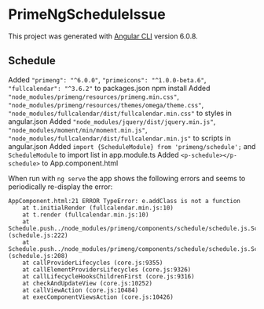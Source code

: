 # PrimeNgScheduleIssue

This project was generated with [Angular CLI](https://github.com/angular/angular-cli) version 6.0.8.

## Schedule

Added `"primeng": "^6.0.0"`, `"primeicons": "^1.0.0-beta.6"`, `"fullcalendar": "^3.6.2"` to packages.json
npm install
Added `"node_modules/primeng/resources/primeng.min.css"`, `"node_modules/primeng/resources/themes/omega/theme.css"`, `"node_modules/fullcalendar/dist/fullcalendar.min.css"` to styles in angular.json
Added `"node_modules/jquery/dist/jquery.min.js"`, `"node_modules/moment/min/moment.min.js"`, `"node_modules/fullcalendar/dist/fullcalendar.min.js"` to scripts in angular.json
Added `import {ScheduleModule} from 'primeng/schedule';` and `ScheduleModule` to import list in app.module.ts
Added `<p-schedule></p-schedule>` to App.component.html

When run with `ng serve` the app shows the following errors and seems to periodically re-display the error:

```
AppComponent.html:21 ERROR TypeError: e.addClass is not a function
    at t.initialRender (fullcalendar.min.js:10)
    at t.render (fullcalendar.min.js:10)
    at Schedule.push../node_modules/primeng/components/schedule/schedule.js.Schedule.initialize (schedule.js:222)
    at Schedule.push../node_modules/primeng/components/schedule/schedule.js.Schedule.ngAfterViewChecked (schedule.js:208)
    at callProviderLifecycles (core.js:9355)
    at callElementProvidersLifecycles (core.js:9326)
    at callLifecycleHooksChildrenFirst (core.js:9316)
    at checkAndUpdateView (core.js:10252)
    at callViewAction (core.js:10484)
    at execComponentViewsAction (core.js:10426)
```